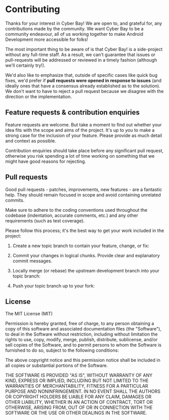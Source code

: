 # Contributing

Thanks for your interest in Cyber Bay! We are open to, and grateful for, any contributions made by the community. We want Cyber Bay to be a community endeavour, all of us working together to make Android Development more accessible for folks!

The most important thing to be aware of is that Cyber Bay! is a side-project without any full-time staff. As a result, we can't guarantee that issues or pull-requests will be addressed or reviewed in a timely fashion (although we'll certainly try!).

We'd also like to emphasize that, outside of specific cases like quick bug fixes, we'd prefer if **pull requests were opened in response to issues** (and ideally ones that have a consensus already established as to the solution). We don't want to have to reject a pull request because we disagree with the direction or the implementation.
## Feature requests & contribution enquiries

Feature requests are welcome. But take a moment to find out whether your idea
fits with the scope and aims of the project. It's up to *you* to make a strong
case for the inclusion of your feature. Please provide as much detail and
context as possible.

Contribution enquiries should take place before any significant pull request,
otherwise you risk spending a lot of time working on something that we might
have good reasons for rejecting.

## Pull requests

Good pull requests - patches, improvements, new features - are a fantastic
help. They should remain focused in scope and avoid containing unrelated
commits.

Make sure to adhere to the coding conventions used throughout the codebase
(indentation, accurate comments, etc.) and any other requirements (such as test
coverage).

Please follow this process; it's the best way to get your work included in the
project:

1. Create a new topic branch to contain your feature, change, or fix:

2. Commit your changes in logical chunks. Provide clear and explanatory commit
   messages.

3. Locally merge (or rebase) the upstream development branch into your topic branch:

4. Push your topic branch up to your fork:

## License
 
The MIT License (MIT)

Permission is hereby granted, free of charge, to any person obtaining a copy of this software and associated documentation files (the "Software"), to deal in the Software without restriction, including without limitation the rights to use, copy, modify, merge, publish, distribute, sublicense, and/or sell copies of the Software, and to permit persons to whom the Software is furnished to do so, subject to the following conditions:

The above copyright notice and this permission notice shall be included in all copies or substantial portions of the Software.

THE SOFTWARE IS PROVIDED "AS IS", WITHOUT WARRANTY OF ANY KIND, EXPRESS OR IMPLIED, INCLUDING BUT NOT LIMITED TO THE WARRANTIES OF MERCHANTABILITY, FITNESS FOR A PARTICULAR PURPOSE AND NONINFRINGEMENT. IN NO EVENT SHALL THE AUTHORS OR COPYRIGHT HOLDERS BE LIABLE FOR ANY CLAIM, DAMAGES OR OTHER LIABILITY, WHETHER IN AN ACTION OF CONTRACT, TORT OR OTHERWISE, ARISING FROM, OUT OF OR IN CONNECTION WITH THE SOFTWARE OR THE USE OR OTHER DEALINGS IN THE SOFTWARE.
